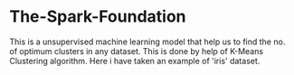 # The-Spark-Foundation
This is a unsupervised machine learning model that help us to find the no. of optimum clusters in any dataset. This is done by help of K-Means Clustering algorithm. Here i have taken an example of 'iris' dataset.
